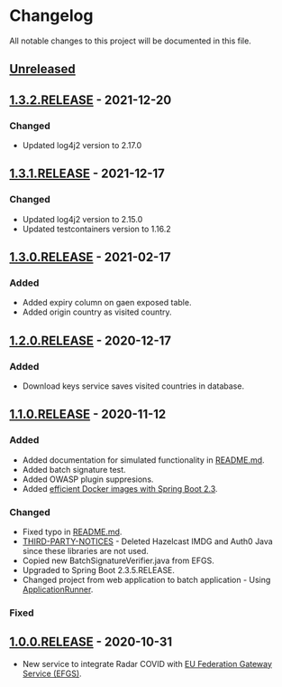 # Changelog

All notable changes to this project will be documented in this file. 

## [Unreleased]

## [1.3.2.RELEASE] - 2021-12-20

### Changed

- Updated log4j2 version to 2.17.0

## [1.3.1.RELEASE] - 2021-12-17

### Changed

- Updated log4j2 version to 2.15.0
- Updated testcontainers version to 1.16.2

## [1.3.0.RELEASE] - 2021-02-17

### Added

- Added expiry column on gaen exposed table.
- Added origin country as visited country.

## [1.2.0.RELEASE] - 2020-12-17

### Added

- Download keys service saves visited countries in database.

## [1.1.0.RELEASE] - 2020-11-12

### Added

- Added documentation for simulated functionality in [README.md](./README.md).
- Added batch signature test.
- Added OWASP plugin suppresions.
- Added [efficient Docker images with Spring Boot 2.3](https://spring.io/blog/2020/08/14/creating-efficient-docker-images-with-spring-boot-2-3).

### Changed

- Fixed typo in [README.md](./README.md).
- [THIRD-PARTY-NOTICES](./THIRD-PARTY-NOTICES) - Deleted Hazelcast IMDG and Auth0 Java since these libraries are not used.
- Copied new BatchSignatureVerifier.java from EFGS.
- Upgraded to Spring Boot 2.3.5.RELEASE.
- Changed project from web application to batch application - Using [ApplicationRunner](https://docs.spring.io/spring-boot/docs/current/api/org/springframework/boot/ApplicationRunner.html).

### Fixed

## [1.0.0.RELEASE] - 2020-10-31

- New service to integrate Radar COVID with [EU Federation Gateway Service (EFGS)](https://github.com/eu-federation-gateway-service/efgs-federation-gateway).

[Unreleased]: https://github.com/RadarCOVID/radar-covid-backend-efgs-server/compare/1.3.2.RELEASE...develop
[1.3.2.RELEASE]: https://github.com/RadarCOVID/radar-covid-backend-efgs-server/compare/1.3.1.RELEASE...1.3.2.RELEASE
[1.3.1.RELEASE]: https://github.com/RadarCOVID/radar-covid-backend-efgs-server/compare/1.3.0.RELEASE...1.3.1.RELEASE
[1.3.0.RELEASE]: https://github.com/RadarCOVID/radar-covid-backend-efgs-server/compare/1.2.0.RELEASE...1.3.0.RELEASE
[1.2.0.RELEASE]: https://github.com/RadarCOVID/radar-covid-backend-efgs-server/compare/1.1.0.RELEASE...1.2.0.RELEASE
[1.1.0.RELEASE]: https://github.com/RadarCOVID/radar-covid-backend-efgs-server/compare/1.0.0.RELEASE...1.1.0.RELEASE
[1.0.0.RELEASE]: https://github.com/RadarCOVID/radar-covid-backend-efgs-server/releases/tag/1.0.0.RELEASE